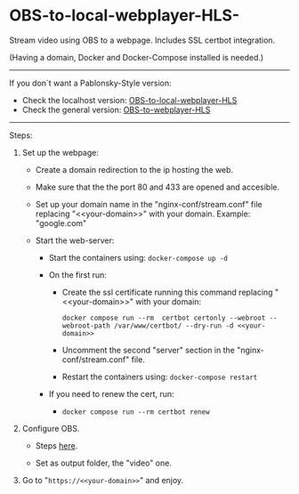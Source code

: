 # OBS-to-local-webplayer-HLS-
Stream video using OBS to a webpage. Includes SSL certbot integration.

(Having a domain, Docker and Docker-Compose installed is needed.)

---

If you don´t want a Pablonsky-Style version:

- Check the localhost version:
  [OBS-to-local-webplayer-HLS](https://github.com/Pablotesan/OBS-to-local-webplayer-HLS)
- Check the general version:
  [OBS-to-webplayer-HLS](https://github.com/Pablotesan/OBS-to-webplayer-HLS)
---

Steps:
1. Set up the webpage:

    - Create a domain redirection to the ip hosting the web.

    - Make sure that the the port 80 and 433 are opened and accesible.

    - Set up your domain name in the "nginx-conf/stream.conf" file replacing "<\<your-domain\>>" with your domain. Example: "google.com"

    - Start the web-server:

        - Start the containers using: ```docker-compose up -d```

        - On the first run:

            - Create the ssl certificate running this command replacing "<\<your-domain\>>" with your domain:

                ```docker compose run --rm  certbot certonly --webroot --webroot-path /var/www/certbot/ --dry-run -d <<your-domain>>```

            - Uncomment the second "server" section in the "nginx-conf/stream.conf" file.

            - Restart the containers using: ```docker-compose restart```

        - If you need to renew the cert, run:

            - ```docker compose run --rm certbot renew```

      

2. Configure OBS. 
    - Steps [here](https://obsproject.com/forum/resources/how-to-do-hls-streaming-in-obs-open-broadcast-studio.945/).

    - Set as output folder, the "video" one.

3. Go to "```https://<<your-domain>>```" and enjoy.
